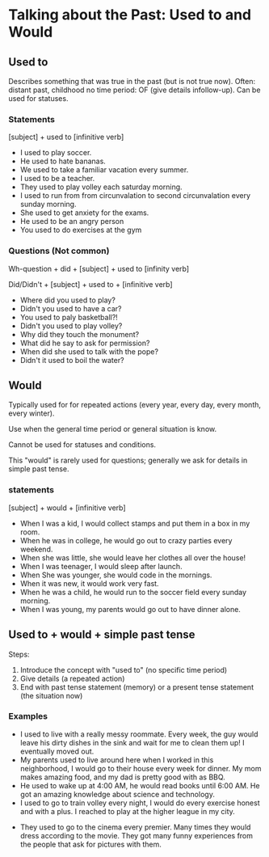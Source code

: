 # Talking about the Past: **Used to** and **Would**

## Used to

Describes something that was true in the past (but is not true now). Often: distant past, childhood no time period: OF (give details infollow-up). Can be used for statuses.

### Statements

[subject] + used to [infinitive verb]

- I used to play soccer.
- He used to hate bananas.
- We used to take a familiar vacation every summer.
- I used to be a teacher.
- They used to play volley each saturday morning.
- I used to run from from circunvalation to second circunvalation every sunday morning.
- She used to get anxiety for the exams.
- He used to be an angry person
- You used to do exercises at the gym

### Questions (Not common)

Wh-question + did + [subject] + used to [infinity verb]

Did/Didn't + [subject] + used to + [infinitive verb]

- Where did you used to play?
- Didn't you used to have a car?
- You used to paly basketball?!
- Didn't you used to play volley?
- Why did they touch the monument?
- What did he say to ask for permission?
- When did she used to talk with the pope?
- Didn't it used to boil the water?

## Would

Typically used for for repeated actions (every year, every day, every month, every winter).

Use when the general time period or general situation is know.

Cannot be used for statuses and conditions.

This "would" is rarely used for questions; generally we ask for details in simple past tense.

### statements

[subject] + would + [infinitive verb]

- When I was a kid, I would collect stamps and put them in a box in my room.
- When he was in college, he would go out to crazy parties every weekend.
- When she was little, she would leave her clothes all over the house!
- When I was teenager, I would sleep after launch.
- When She was younger, she would code in the mornings.
- When it was new, it would work very fast.
- When he was a child, he would run to the soccer field every sunday morning.
- When I was young, my parents would go out to have dinner alone.

## Used to + would + simple past tense

Steps:

1. Introduce the concept with "used to" (no specific time period)
1. Give details (a repeated action)
1. End with past tense statement (memory) or a present tense statement (the situation now)

### Examples

- I used to live with a really messy roommate. Every week, the guy would leave his dirty dishes in the sink and wait for me to clean them up! I eventually moved out.
- My parents used to live around here when I worked in this neighborhood, I would go to their house every week for dinner. My mom makes amazing food, and my dad is pretty good with as BBQ.
- He used to wake up at 4:00 AM, he would read books until 6:00 AM. He got an amazing knowledge about science and technology.
- I used to go to train volley every night, I would do every exercise honest and with a plus. I reached to play at the higher league in my city.

* They used to go to the cinema every premier. Many times they would dress according to the movie. They got many funny experiences from the people that ask for pictures with them.
